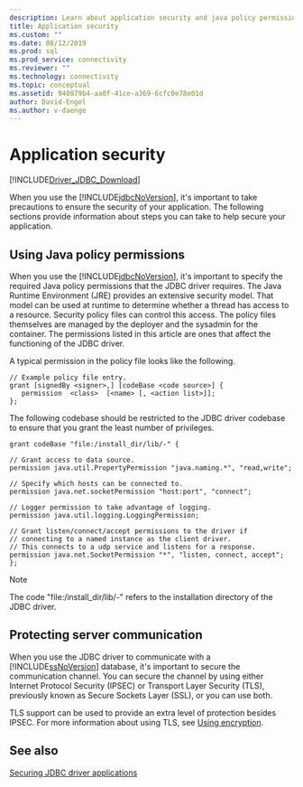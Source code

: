 ```yaml
---
description: Learn about application security and java policy permissions when developing an application using the JDBC driver.
title: Application security
ms.custom: ""
ms.date: 08/12/2019
ms.prod: sql
ms.prod_service: connectivity
ms.reviewer: ""
ms.technology: connectivity
ms.topic: conceptual
ms.assetid: 940879b4-aa0f-41ce-a369-6cfc0e78e01d
author: David-Engel
ms.author: v-daenge
---
```

# Application security

[!INCLUDE[Driver_JDBC_Download](../../includes/driver_jdbc_download.md)]

When you use the [!INCLUDE[jdbcNoVersion](../../includes/jdbcnoversion_md.md)], it's important to take precautions to ensure the security of your application. The following sections provide information about steps you can take to help secure your application.

## Using Java policy permissions

When you use the [!INCLUDE[jdbcNoVersion](../../includes/jdbcnoversion_md.md)], it's important to specify the required Java policy permissions that the JDBC driver requires. The Java Runtime Environment (JRE) provides an extensive security model. That model can be used at runtime to determine whether a thread has access to a resource. Security policy files can control this access. The policy files themselves are managed by the deployer and the sysadmin for the container. The permissions listed in this article are ones that affect the functioning of the JDBC driver.

A typical permission in the policy file looks like the following.

```config
// Example policy file entry.
grant [signedBy <signer>,] [codeBase <code source>] {
   permission  <class>  [<name> [, <action list>]];
};
```

 The following codebase should be restricted to the JDBC driver codebase to ensure that you grant the least number of privileges.

```config
grant codeBase "file:/install_dir/lib/-" {

// Grant access to data source.
permission java.util.PropertyPermission "java.naming.*", "read,write";

// Specify which hosts can be connected to.
permission java.net.socketPermission "host:port", "connect";

// Logger permission to take advantage of logging.
permission java.util.logging.LoggingPermission;

// Grant listen/connect/accept permissions to the driver if
// connecting to a named instance as the client driver.
// This connects to a udp service and listens for a response.
permission java.net.SocketPermission "*", "listen, connect, accept";
};
```

> [!NOTE]
> The code "file:/install_dir/lib/-" refers to the installation directory of the JDBC driver.

## Protecting server communication

When you use the JDBC driver to communicate with a [!INCLUDE[ssNoVersion](../../includes/ssnoversion-md.md)] database, it's important to secure the communication channel. You can secure the channel by using either Internet Protocol Security (IPSEC) or Transport Layer Security (TLS), previously known as Secure Sockets Layer (SSL), or you can use both.

TLS support can be used to provide an extra level of protection besides IPSEC. For more information about using TLS, see [Using encryption](using-ssl-encryption.md).

## See also

[Securing JDBC driver applications](securing-jdbc-driver-applications.md)
